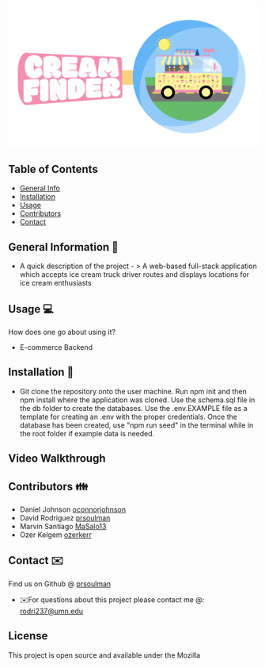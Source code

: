 ![Cream-Finder Logo](./public/images/logo.png)




## Table of Contents
* [General Info](#general-information)
* [Installation](#installation)
* [Usage](#usage)
* [Contributors](#contributors)
* [Contact](#contact)
<!-- * [License](#license) -->


## General Information 📃
- A quick description of the project - > A web-based full-stack application which accepts ice cream truck driver routes and displays locations for ice cream enthusiasts


## Usage  💻 
How does one go about using it?
* E-commerce Backend


## Installation 💾
* Git clone the repository onto the user machine.
Run npm init and then npm install where the application was cloned.
Use the schema.sql file in the db folder to create the databases.
Use the .env.EXAMPLE file as a template for creating an .env with the proper credentials.
Once the database has been created, use "npm run seed" in the terminal while in the root folder if example data is needed.




## Video Walkthrough



## Contributors 👪
* Daniel Johnson  [oconnorjohnson](http://github.com/oconnorjohnson)
* David Rodriguez [prsoulman](http://github.com/prsoulman)
* Marvin Santiago [MaSalo13](http://github.com/MaSalo13)
* Ozer Kelgem     [ozerkerr](http://github.com/ozerkerr)


## Contact ✉️
Find us on Github @ [prsoulman](http://github.com/prsoulman)
* ✉️For questions about this project please contact me @: rodri237@umn.edu



 ## License
This project is open source and available under the Mozilla